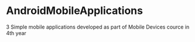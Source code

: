 AndroidMobileApplications
=========================

3 Simple mobile applications developed as part of Mobile Devices cource in 4th year
